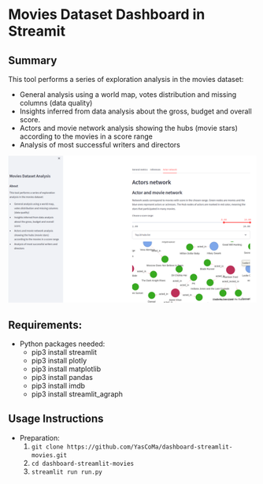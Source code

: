 # Movies Dataset Dashboard in Streamit

## Summary
This tool performs a series of exploration analysis in the movies dataset: 
- General analysis using a world map, votes distribution and missing columns (data quality)
- Insights inferred from data analysis about the gross, budget and overall score.  
- Actors and movie network analysis showing the hubs (movie stars) according to the movies in a score range
- Analysis of most successful writers and directors 

<div style="text-align: center">
	<img src="ilustration.png" alt="pipeline" title="Movies Dashboard" width="680px" />
</div>

## Requirements:
* Python packages needed:
    - pip3 install streamlit
	- pip3 install plotly
	- pip3 install matplotlib
	- pip3 install pandas
	- pip3 install imdb
	- pip3 install streamlit_agraph

## Usage Instructions
* Preparation:
	1. ````git clone https://github.com/YasCoMa/dashboard-streamlit-movies.git````
	2. ````cd dashboard-streamlit-movies````
	3. ````streamlit run run.py````
